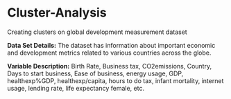 # Cluster-Analysis
Creating clusters on global development measurement dataset

**Data Set Details:**
The dataset has information about important economic and development metrics related to various countries across the globe.

**Variable Description:**
Birth Rate, Business tax, CO2emissions, Country, Days to start business, Ease of business, energy usage, GDP, healthexp%GDP, healthexp/capita, hours to do tax, infant mortality, internet usage, lending rate, life expectancy female, etc.
